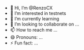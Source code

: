 - 👋 Hi, I’m @RenzoCX
- 👀 I’m interested in testnets
- 🌱 I’m currently learning 
- 💞️ I’m looking to collaborate on ...
- 📫 How to reach me ...
- 😄 Pronouns: ...
- ⚡ Fun fact: ...

<!---
RenzoCX/RenzoCX is a ✨ special ✨ repository because its `README.md` (this file) appears on your GitHub profile.
You can click the Preview link to take a look at your changes.
--->
